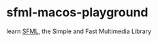 # sfml-macos-playground

learn [SFML](https://www.sfml-dev.org/), the Simple and Fast Multimedia Library